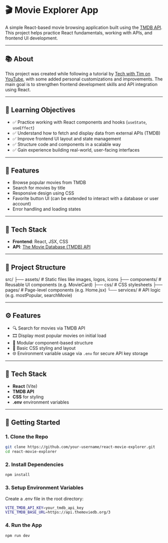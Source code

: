 # 🎬 Movie Explorer App

A simple React-based movie browsing application built using the [TMDB API](https://www.themoviedb.org/documentation/api). This project helps practice React fundamentals, working with APIs, and frontend UI development.

---

## 📚 About

This project was created while following a tutorial by [Tech with Tim on YouTube](https://www.youtube.com/@TechWithTim), with some added personal customizations and improvements. The main goal is to strengthen frontend development skills and API integration using React.

---

## 🧠 Learning Objectives

- ✅ Practice working with React components and hooks (`useState`, `useEffect`)
- ✅ Understand how to fetch and display data from external APIs (TMDB)
- ✅ Improve frontend UI layout and state management
- ✅ Structure code and components in a scalable way
- ✅ Gain experience building real-world, user-facing interfaces

---

## 🚀 Features

- Browse popular movies from TMDB
- Search for movies by title
- Responsive design using CSS
- Favorite button UI (can be extended to interact with a database or user account)
- Error handling and loading states

---

## 🔧 Tech Stack

- **Frontend**: React, JSX, CSS
- **API**: [The Movie Database (TMDB) API](https://developers.themoviedb.org/3)

---

## 📁 Project Structure

src/
├── assets/ # Static files like images, logos, icons
├── components/ # Reusable UI components (e.g. MovieCard)
├── css/ # CSS stylesheets
├── pages/ # Page-level components (e.g. Home.jsx)
└── services/ # API logic (e.g. mostPopular, searchMovie)

---

## ⚙️ Features

- 🔍 Search for movies via TMDB API
- 🎞️ Display most popular movies on initial load
- 🧩 Modular component-based structure
- 💅 Basic CSS styling and layout
- 🌐 Environment variable usage via `.env` for secure API key storage

---

## 🧪 Tech Stack

- **React** (Vite)
- **TMDB API**
- **CSS** for styling
- **.env** environment variables

---

## 🚀 Getting Started

### 1. Clone the Repo

```bash
git clone https://github.com/your-username/react-movie-explorer.git
cd react-movie-explorer
```

### 2. Install Dependencies

```bash
npm install
```

### 3. Setup Environment Variables

Create a .env file in the root directory:

```bash
VITE_TMDB_API_KEY=your_tmdb_api_key
VITE_TMDB_BASE_URL=https://api.themoviedb.org/3
```

### 4. Run the App

```bash
npm run dev
```
